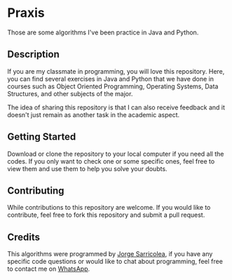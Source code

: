 # Praxis
Those are some algorithms I've been practice in Java and Python.

## Description
If you are my classmate in programming, you will love this repository. Here, you can find several exercises in Java and Python that we have done in courses such as Object Oriented Programming, Operating Systems, Data Structures, and other subjects of the major.

The idea of sharing this repository is that I can also receive feedback and it doesn't just remain as another task in the academic aspect.

## Getting Started
Download or clone the repository to your local computer if you need all the codes. If you only want to check one or some specific ones, feel free to view them and use them to help you solve your doubts.

## Contributing
While contributions to this repository are welcome. If you would like to contribute, feel free to fork this repository and submit a pull request.

## Credits
This algorithms were programmed by [Jorge Sarricolea](https://jorgesarricolea.com), if you have any specific code questions or would like to chat about programming, feel free to contact me on [WhatsApp](https://wa.me/529381095593).
